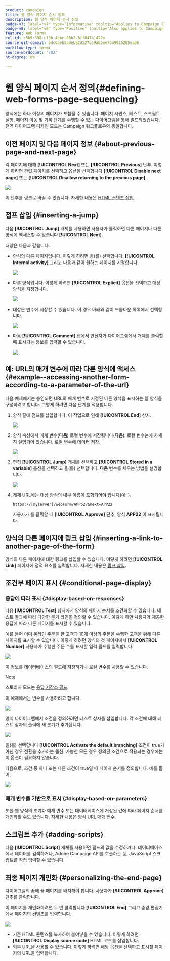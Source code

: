 ```yaml
---
product: campaign
title: 웹 양식 페이지 순서 정의
description: 웹 양식 페이지 순서 정의
badge-v7: label="v7" type="Informative" tooltip="Applies to Campaign Classic v7"
badge-v8: label="v8" type="Positive" tooltip="Also applies to Campaign v8"
feature: Web Forms
exl-id: c5b5c398-c13b-4ebe-88b2-8ff84741422e
source-git-commit: 6dc6aeb5adeb82d527b39a05ee70a9926205ea0b
workflow-type: tm+mt
source-wordcount: '702'
ht-degree: 0%

---
```


# 웹 양식 페이지 순서 정의{#defining-web-forms-page-sequencing}



양식에는 하나 이상의 페이지가 포함될 수 있습니다. 페이지 시퀀스, 테스트, 스크립트 실행, 페이지 이동 및 기록 단계를 수행할 수 있는 다이어그램을 통해 빌드되었습니다. 전역 다이어그램 디자인 모드는 Campaign 워크플로우와 동일합니다.

## 이전 페이지 및 다음 페이지 정보 {#about-previous-page-and-next-page}

각 페이지에 대해 **[!UICONTROL Next]** 또는 **[!UICONTROL Previous]** 단추. 이렇게 하려면 관련 페이지를 선택하고 옵션을 선택합니다 **[!UICONTROL Disable next page]** 또는 **[!UICONTROL Disallow returning to the previous page]** .

![](assets/s_ncs_admin_survey_no_next_page.png)

이 단추를 링크로 바꿀 수 있습니다. 자세한 내용은 [HTML 컨텐츠 삽입](static-elements-in-a-web-form.md#inserting-html-content).

## 점프 삽입 {#inserting-a-jump}

다음 **[!UICONTROL Jump]** 개체를 사용하면 사용자가 클릭하면 다른 페이지나 다른 양식에 액세스할 수 있습니다 **[!UICONTROL Next]**.

대상은 다음과 같습니다.

* 양식의 다른 페이지입니다. 이렇게 하려면 을(를) 선택합니다. **[!UICONTROL Internal activity]** 그리고 다음과 같이 원하는 페이지를 지정합니다.

   ![](assets/s_ncs_admin_jump_param1.png)

* 다른 양식입니다. 이렇게 하려면 **[!UICONTROL Explicit]** 옵션을 선택하고 대상 양식을 지정합니다.

   ![](assets/s_ncs_admin_jump_param2.png)

* 대상은 변수에 저장할 수 있습니다. 이 경우 아래와 같이 드롭다운 목록에서 선택합니다.

   ![](assets/s_ncs_admin_jump_param3.png)

* 다음 **[!UICONTROL Comment]** 탭에서 연산자가 다이어그램에서 개체를 클릭할 때 표시되는 정보를 입력할 수 있습니다.

   ![](assets/s_ncs_admin_survey_jump_comment.png)

## 예: URL의 매개 변수에 따라 다른 양식에 액세스 {#example--accessing-another-form-according-to-a-parameter-of-the-url}

다음 예제에서는 승인되면 URL의 매개 변수로 지정된 다른 양식을 표시하는 웹 양식을 구성하려고 합니다. 그렇게 하려면 다음 단계를 적용합니다.

1. 양식 끝에 점프를 삽입합니다. 이 작업으로 인해 **[!UICONTROL End]** 상자.

   ![](assets/s_ncs_admin_survey_jump_sample1.png)

1. 양식 속성에서 매개 변수(**다음**) 로컬 변수에 저장됩니다(**다음**). 로컬 변수는에 자세히 설명되어 있습니다. [로컬 변수에 데이터 저장](web-forms-answers.md#storing-data-in-a-local-variable).

   ![](assets/s_ncs_admin_survey_jump_sample2.png)

1. 편집 **[!UICONTROL Jump]** 개체를 선택하고 **[!UICONTROL Stored in a variable]** 옵션을 선택하고 을(를) 선택합니다. **다음** 변수를 채우는 방법을 설명합니다.

   ![](assets/s_ncs_admin_survey_jump_sample3.png)

1. 게재 URL에는 대상 양식의 내부 이름이 포함되어야 합니다(예: ).

   ```
   https://[myserver]/webForm/APP62?&next=APP22
   ```

   사용자가 를 클릭할 때 **[!UICONTROL Approve]** 단추, 양식 **APP22** 이 표시됩니다.

## 양식의 다른 페이지에 링크 삽입 {#inserting-a-link-to-another-page-of-the-form}

양식의 다른 페이지에 대한 링크를 삽입할 수 있습니다. 이렇게 하려면 **[!UICONTROL Link]** 페이지에 정적 요소를 입력합니다. 자세한 내용은 [링크 삽입](static-elements-in-a-web-form.md#inserting-a-link).

## 조건부 페이지 표시 {#conditional-page-display}

### 응답에 따라 표시 {#display-based-on-responses}

다음 **[!UICONTROL Test]** 상자에서 양식의 페이지 순서를 조건화할 수 있습니다. 테스트 결과에 따라 다양한 분기 라인을 정의할 수 있습니다. 이렇게 하면 사용자가 제공한 응답에 따라 다른 페이지를 표시할 수 있습니다.

예를 들어 이미 온라인 주문을 한 고객과 10개 이상의 주문을 수행한 고객을 위해 다른 페이지를 표시할 수 있습니다. 이렇게 하려면 양식의 첫 페이지에서 **[!UICONTROL Number]** 사용자가 수행한 주문 수를 표시할 입력 필드를 입력합니다.

![](assets/s_ncs_admin_survey_test_ex0.png)

이 정보를 데이터베이스의 필드에 저장하거나 로컬 변수를 사용할 수 있습니다.

>[!NOTE]
>
>스토리지 모드는 [응답 저장소 필드](web-forms-answers.md#response-storage-fields).

이 예제에서는 변수를 사용하려고 합니다.

![](assets/s_ncs_admin_survey_test_ex1.png)

양식 다이어그램에서 조건을 정의하려면 테스트 상자를 삽입합니다. 각 조건에 대해 테스트 상자의 출력에 새 분기가 추가됩니다.

![](assets/s_ncs_admin_survey_test_ex2.png)

을(를) 선택합니다 **[!UICONTROL Activate the default branching]** 조건이 true가 아닌 경우 전환을 추가하는 옵션. 가능한 모든 경우 정의된 조건으로 적용되는 경우에는 이 옵션이 필요하지 않습니다.

다음으로, 조건 중 하나 또는 다른 조건이 true일 때 페이지 순서를 정의합니다. 예를 들어,

![](assets/s_ncs_admin_survey_test_ex3.png)

### 매개 변수를 기반으로 표시 {#display-based-on-parameters}

또한 웹 양식의 초기화 매개 변수 또는 데이터베이스에 저장된 값에 따라 페이지 순서를 개인화할 수도 있습니다. 자세한 내용은 [양식 URL 매개 변수](defining-web-forms-properties.md#form-url-parameters).

## 스크립트 추가 {#adding-scripts}

다음 **[!UICONTROL Script]** 개체를 사용하면 필드의 값을 수정하거나, 데이터베이스에서 데이터를 검색하거나, Adobe Campaign API를 호출하는 등, JavaScript 스크립트를 직접 입력할 수 있습니다.

## 최종 페이지 개인화 {#personalizing-the-end-page}

다이어그램의 끝에 끝 페이지를 배치해야 합니다. 사용자가 **[!UICONTROL Approve]** 단추를 클릭합니다.

이 페이지를 개인화하려면 두 번 클릭합니다 **[!UICONTROL End]** 그리고 중앙 편집기에서 페이지의 컨텐츠를 입력합니다.

![](assets/s_ncs_admin_survey_end_page_edit.png)

* 기존 HTML 콘텐츠를 복사하여 붙여넣을 수 있습니다. 이렇게 하려면 **[!UICONTROL Display source code]** HTML 코드를 삽입합니다.
* 외부 URL을 사용할 수 있습니다. 이렇게 하려면 해당 옵션을 선택하고 표시할 페이지의 URL을 입력합니다.
